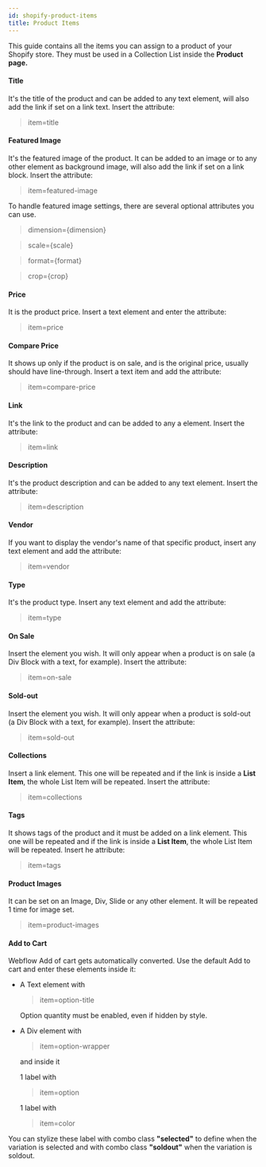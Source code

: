 ```yaml
---
id: shopify-product-items
title: Product Items
---
```


This guide contains all the items you can assign to a product of your Shopify store. They must be used in a Collection List inside the **Product page.**

#### Title
It's the title of the product and can be added to any text element, will also add the link if set on a link text.
Insert the attribute:

> item=title

#### Featured Image
It's the featured image of the product. It can be added to an image or to any other element as background image, will also add the link if set on a link block.
Insert the attribute:

> item=featured-image

To handle featured image settings, there are several optional attributes you can use.

> dimension={dimension}

> scale={scale}

> format={format}

> crop={crop}

#### Price
It is the product price. Insert a text element and enter the attribute:

> item=price

#### Compare Price
It shows up only if the product is on sale, and is the original price, usually should have line-through. Insert a text item and add the attribute:

> item=compare-price

#### Link
It's the link to the product and can be added to any a element. Insert the attribute:

> item=link

#### Description
It's the product description and can be added to any text element.
Insert the attribute:

> item=description

#### Vendor
If you want to display the vendor's name of that specific product, insert any text element and add the attribute:

> item=vendor

#### Type
It's the product type. Insert any text element and add the attribute:

> item=type

#### On Sale
Insert the element you wish. It will only appear when a product is on sale (a Div Block with a text, for example). Insert the attribute:

> item=on-sale

#### Sold-out
Insert the element you wish. It will only appear when a product is sold-out (a Div Block with a text, for example). Insert the attribute:

> item=sold-out

#### Collections
Insert a link element. This one will be repeated and if the link is inside a **List Item**, the whole List Item will be repeated. Insert the attribute:

>item=collections

#### Tags
It shows tags of the product and it must be added on a link element. This one will be repeated and if the link is inside a **List Item**, the whole List Item will be repeated.
Insert he attribute:

>item=tags

#### Product Images
It can be set on an Image, Div, Slide or any other element. It will be repeated 1 time for image set.

> item=product-images

#### Add to Cart
Webflow Add of cart gets automatically converted. Use the default Add to cart and enter these elements inside it:

- A Text element with

  > item=option-title

  Option quantity must be enabled, even if hidden by style.


- A Div element with 

  > item=option-wrapper

  and inside it 

   1 label with

   > item=option

   1 label with

   > item=color

You can stylize these label with combo class **"selected"** to define when the variation is selected and with combo class **"soldout"** when the variation is soldout.
